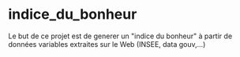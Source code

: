 # indice_du_bonheur
Le but de ce projet est de generer un "indice du bonheur" à partir de données variables extraites sur le Web (INSEE, data gouv,...) 
